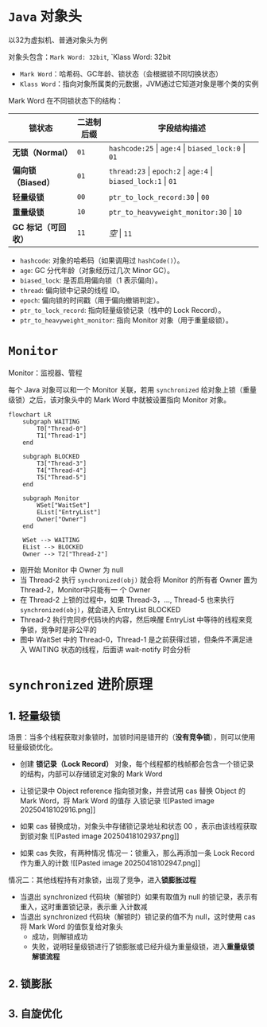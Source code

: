 

# `Java` 对象头

以32为虚拟机、普通对象头为例

对象头包含：`Mark Word: 32bit`, `Klass Word: 32bit
- `Mark Word`：哈希码、GC年龄、锁状态（会根据锁不同切换状态）
- `Klass Word`：指向对象所属类的元数据，JVM通过它知道对象是哪个类的实例


Mark Word 在不同锁状态下的结构：

| 锁状态             | 二进制后缀 | 字段结构描述                                                         |
| --------------- | ----- | -------------------------------------------------------------- |
| **无锁（Normal）**  | `01`  | `hashcode:25` \| `age:4` \| `biased_lock:0` \| `01`            |
| **偏向锁（Biased）** | `01`  | `thread:23` \| `epoch:2` \| `age:4` \| `biased_lock:1` \| `01` |
| **轻量级锁**        | `00`  | `ptr_to_lock_record:30` \| `00`                                |
| **重量级锁**        | `10`  | `ptr_to_heavyweight_monitor:30` \| `10`                        |
| **GC 标记（可回收）**  | `11`  | _空_ \| `11`                                                    |
- `hashcode`: 对象的哈希码（如果调用过 `hashCode()`）。
- `age`: GC 分代年龄（对象经历过几次 Minor GC）。
- `biased_lock`: 是否启用偏向锁（1 表示偏向）。
- `thread`: 偏向锁中记录的线程 ID。
- `epoch`: 偏向锁的时间戳（用于偏向撤销判定）。
- `ptr_to_lock_record`: 指向轻量级锁记录（栈中的 Lock Record）。
- `ptr_to_heavyweight_monitor`: 指向 Monitor 对象（用于重量级锁）。

# `Monitor`

Monitor：监视器、管程

每个 Java 对象可以和一个 Monitor 关联，若用 `synchronized` 给对象上锁（重量级锁）之后，该对象头中的 Mark Word 中就被设置指向 Monitor 对象。

```mermaid
flowchart LR
    subgraph WAITING
        T0["Thread-0"]
        T1["Thread-1"]
    end

    subgraph BLOCKED
        T3["Thread-3"]
        T4["Thread-4"]
        T5["Thread-5"]
    end

    subgraph Monitor
        WSet["WaitSet"]
        EList["EntryList"]
        Owner["Owner"]
    end

    WSet --> WAITING
    EList --> BLOCKED
    Owner --> T2["Thread-2"]
```

- 刚开始 Monitor 中 Owner 为 null 
- 当 Thread-2 执行 `synchronized(obj)` 就会将 Monitor 的所有者 Owner 置为 Thread-2，Monitor中只能有一 个 Owner 
- 在 Thread-2 上锁的过程中，如果 Thread-3，..., Thread-5 也来执行 `synchronized(obj)`，就会进入 EntryList BLOCKED 
- Thread-2 执行完同步代码块的内容，然后唤醒 EntryList 中等待的线程来竞争锁，竞争时是非公平的 
- 图中 WaitSet 中的 Thread-0，Thread-1 是之前获得过锁，但条件不满足进入 WAITING 状态的线程，后面讲 wait-notify 时会分析

# `synchronized` 进阶原理

## 1. 轻量级锁

场景：当多个线程获取对象锁时，加锁时间是错开的（**没有竞争锁**），则可以使用轻量级锁优化。


- 创建 **锁记录（Lock Record）** 对象，每个线程都的栈帧都会包含一个锁记录的结构，内部可以存储锁定对象的 Mark Word
- 让锁记录中 Object reference 指向锁对象，并尝试用 cas 替换 Object 的 Mark Word，将 Mark Word 的值存 入锁记录
![[Pasted image 20250418102916.png]]

- 如果 cas 替换成功，对象头中存储锁记录地址和状态 00 ，表示由该线程获取到锁对象
![[Pasted image 20250418102937.png]]

- 如果 cas 失败，有两种情况
情况一：锁重入，那么再添加一条 Lock Record 作为重入的计数
![[Pasted image 20250418102947.png]]

情况二：其他线程持有对象锁，出现了竞争，进入**锁膨胀过程**

- 当退出 synchronized 代码块（解锁时）如果有取值为 null 的锁记录，表示有重入，这时重置锁记录，表示重 入计数减
- 当退出 synchronized 代码块（解锁时）锁记录的值不为 null，这时使用 cas 将 Mark Word 的值恢复给对象头
	- 成功，则解锁成功 
	- 失败，说明轻量级锁进行了锁膨胀或已经升级为重量级锁，进入**重量级锁解锁流程**

## 2. 锁膨胀

## 3. 自旋优化